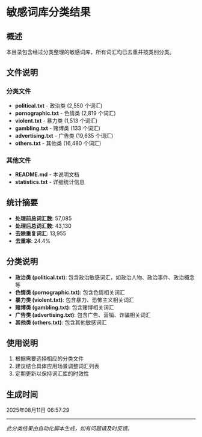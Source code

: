 # 敏感词库分类结果

## 概述

本目录包含经过分类整理的敏感词库，所有词汇均已去重并按类别分类。

## 文件说明

### 分类文件
- **political.txt** - 政治类 (2,550 个词汇)
- **pornographic.txt** - 色情类 (2,819 个词汇)
- **violent.txt** - 暴力类 (1,513 个词汇)
- **gambling.txt** - 赌博类 (133 个词汇)
- **advertising.txt** - 广告类 (19,635 个词汇)
- **others.txt** - 其他类 (16,480 个词汇)

### 其他文件
- **README.md** - 本说明文档
- **statistics.txt** - 详细统计信息

## 统计摘要

- **处理前总词汇数**: 57,085
- **处理后总词汇数**: 43,130  
- **去除重复词汇**: 13,955
- **去重率**: 24.4%

## 分类说明

- **政治类 (political.txt)**: 包含政治敏感词汇，如政治人物、政治事件、政治概念等
- **色情类 (pornographic.txt)**: 包含色情相关词汇
- **暴力类 (violent.txt)**: 包含暴力、恐怖主义相关词汇
- **赌博类 (gambling.txt)**: 包含赌博相关词汇
- **广告类 (advertising.txt)**: 包含广告、营销、诈骗相关词汇
- **其他类 (others.txt)**: 包含其他敏感词汇

## 使用说明

1. 根据需要选择相应的分类文件
2. 建议结合具体应用场景调整词汇列表
3. 定期更新以保持词汇库的时效性

## 生成时间

2025年08月11日 06:57:29

---

*此分类结果由自动化脚本生成，如有问题请及时反馈。*
